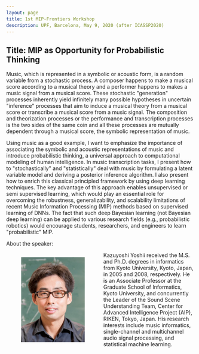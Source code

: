 ```yaml
---
layout: page
title: 1st MIP-Frontiers Workshop
description: UPF, Barcelona, May 9, 2020 (after ICASSP2020)
---
```


## Title: MIP as Opportunity for Probabilistic Thinking

Music, which is represented in a symbolic or acoustic form, is a random variable from a stochastic process. A composer happens to make a musical score according to a musical theory and a performer happens to makes a music signal from a musical score. These stochastic "generation" processes inherently yield infinitely many possible hypotheses in uncertain "inference" processes that aim to induce a musical theory from a musical score or transcribe a musical score from a music signal. The composition and theorization processes or the performance and transcription processes is the two sides of the same coin and all these processes are mutually dependent through a musical score, the symbolic representation of music.

Using music as a good example, I want to emphasize the importance of associating the symbolic and acoustic representations of music and introduce probabilistic thinking, a universal approach to computational modeling of human intelligence. In music transcription tasks, I present how to "stochastically" and "statistically" deal with music by formulating a latent variable model and deriving a posterior inference algorithm. I also present how to enrich this classical principled framework by using deep learning techniques. The key advantage of this approach enables unsupervised or semi supervised learning, which would play an essential role for overcoming the robustness, generalizability, and scalability limitations of recent Music Information Processing (MIP) methods based on supervised learning of DNNs. The fact that such deep Bayesian learning (not Bayesian deep learning) can be applied to various research fields (e.g., probabilistic robotics) would encourage students, researchers, and engineers to learn "probabilistic" MIP.

About the speaker:

<div style="float:left;margin: 0 10px -10px 0" markdown="1">
<figure class="figure">
  <img src="photo_yoshii.jpg" alt="Kazuyoshi Yoshii" class="figure-img img-fluid mx-auto d-flex" width="170"/>
</figure>
</div>

Kazuyoshi Yoshii received the M.S. and Ph.D. degrees in informatics from Kyoto University, Kyoto, Japan, in 2005 and 2008, respectively. He is an Associate Professor at the Graduate School of Informatics, Kyoto University, and concurrently the Leader of the Sound Scene Understanding Team, Center for Advanced Intelligence Project (AIP), RIKEN, Tokyo, Japan. His research interests include music informatics, single-channel and multichannel audio signal processing, and statistical machine learning.
